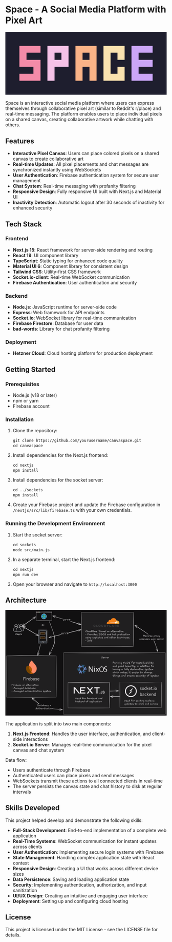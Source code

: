 # Space - A Social Media Platform with Pixel Art

![Space Logo](/nextjs/public/logo.svg)

Space is an interactive social media platform where users can express themselves through collaborative pixel art (similar to Reddit's r/place) and real-time messaging. The platform enables users to place individual pixels on a shared canvas, creating collaborative artwork while chatting with others.

## Features

- **Interactive Pixel Canvas**: Users can place colored pixels on a shared canvas to create collaborative art
- **Real-time Updates**: All pixel placements and chat messages are synchronized instantly using WebSockets
- **User Authentication**: Firebase authentication system for secure user management
- **Chat System**: Real-time messaging with profanity filtering
- **Responsive Design**: Fully responsive UI built with Next.js and Material UI
- **Inactivity Detection**: Automatic logout after 30 seconds of inactivity for enhanced security

## Tech Stack

### Frontend

- **Next.js 15**: React framework for server-side rendering and routing
- **React 19**: UI component library
- **TypeScript**: Static typing for enhanced code quality
- **Material UI 6**: Component library for consistent design
- **Tailwind CSS**: Utility-first CSS framework
- **Socket.io-client**: Real-time WebSocket communication
- **Firebase Authentication**: User authentication and security

### Backend

- **Node.js**: JavaScript runtime for server-side code
- **Express**: Web framework for API endpoints
- **Socket.io**: WebSocket library for real-time communication
- **Firebase Firestore**: Database for user data
- **bad-words**: Library for chat profanity filtering

### Deployment

- **Hetzner Cloud**: Cloud hosting platform for production deployment

## Getting Started

### Prerequisites

- Node.js (v18 or later)
- npm or yarn
- Firebase account

### Installation

1. Clone the repository:

   ```
   git clone https://github.com/yourusername/canvaspace.git
   cd canvaspace
   ```

2. Install dependencies for the Next.js frontend:

   ```
   cd nextjs
   npm install
   ```

3. Install dependencies for the socket server:

   ```
   cd ../sockets
   npm install
   ```

4. Create your Firebase project and update the Firebase configuration in `/nextjs/src/lib/firebase.ts` with your own credentials.

### Running the Development Environment

1. Start the socket server:

   ```
   cd sockets
   node src/main.js
   ```

2. In a separate terminal, start the Next.js frontend:

   ```
   cd nextjs
   npm run dev
   ```

3. Open your browser and navigate to `http://localhost:3000`

## Architecture

![Architecture chart](architecture.png)

The application is split into two main components:

1. **Next.js Frontend**: Handles the user interface, authentication, and client-side interactions
2. **Socket.io Server**: Manages real-time communication for the pixel canvas and chat system

Data flow:

- Users authenticate through Firebase
- Authenticated users can place pixels and send messages
- WebSockets transmit these actions to all connected clients in real-time
- The server persists the canvas state and chat history to disk at regular intervals

## Skills Developed

This project helped develop and demonstrate the following skills:

- **Full-Stack Development**: End-to-end implementation of a complete web application
- **Real-Time Systems**: WebSocket communication for instant updates across clients
- **User Authentication**: Implementing secure login systems with Firebase
- **State Management**: Handling complex application state with React context
- **Responsive Design**: Creating a UI that works across different device sizes
- **Data Persistence**: Saving and loading application state
- **Security**: Implementing authentication, authorization, and input sanitization
- **UI/UX Design**: Creating an intuitive and engaging user interface
- **Deployment**: Setting up and configuring cloud hosting

## License

This project is licensed under the MIT License - see the LICENSE file for details.
